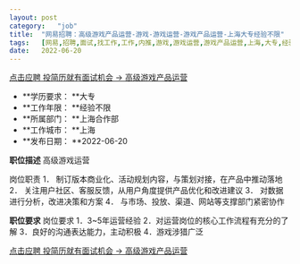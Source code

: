 ```yaml
---
layout:	post
category:	"job"
title:	"网易招聘：高级游戏产品运营-游戏-游戏运营-游戏产品运营-上海大专经验不限"
tags:	[网易,招聘,面试,找工作,工作,内推,游戏,游戏运营,游戏产品运营,上海,大专,经验不限]
date:	2022-06-20
---
```


[点击应聘 投简历就有面试机会 -> 高级游戏产品运营](http://mobile.bole.netease.com/bole/boleDetail?id=38484&employeeId=346f03c3cda5f04c&key=all)



- **学历要求： **大专
- **工作年限： **经验不限
- **所属部门： **上海合作部
- **工作城市： **上海
- **发布日期： **2022-06-20



**职位描述**
高级游戏运营

岗位职责
1．	制订版本商业化、活动规划内容，与策划对接，在产品中推动落地
2．	关注用户社区、客服反馈，从用户角度提供产品优化和改进建议
3．	对数据进行分析，改进决策和方案
4．	与市场、投放、渠道、网站等支撑部门紧密协作





**职位要求**
岗位要求
1．3~5年运营经验
2．对运营岗位的核心工作流程有充分的了解
3．良好的沟通表达能力，主动积极
4．游戏涉猎广泛



[点击应聘 投简历就有面试机会 -> 高级游戏产品运营](http://mobile.bole.netease.com/bole/boleDetail?id=38484&employeeId=346f03c3cda5f04c&key=all)